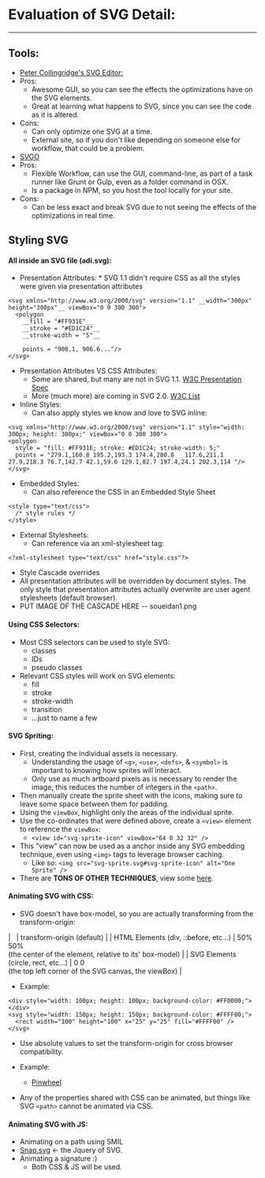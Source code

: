 # Evaluation of SVG Detail:
---

## Tools:
*  [Peter Collingridge's SVG Editor:](http://petercollingridge.appspot.com/svg-editor)
  *  Pros:
      *  Awesome GUI, so you can see the effects the optimizations have on the SVG elements.
      *  Great at learning what happens to SVG, since you can see the code as it is altered.
  *  Cons:
      *  Can only optimize one SVG at a time.
      *  External site, so if you don't like depending on someone else for workflow, that could be a problem.
*  [SVGO](https://github.com/svg/svgo)
  *  Pros:
      *  Flexible Workflow, can use the GUI, command-line, as part of a task runner like Grunt or Gulp, even as a folder command in OSX.
      *  Is a package in NPM, so you host the tool locally for your site.
  *  Cons:
      *  Can be less exact and break SVG due to not seeing the effects of the optimizations in real time.

## Styling SVG

#### All inside an SVG file (adi.svg):

  *  Presentation Attributes:
    *  SVG 1.1 didn't require CSS as all the styles were given via presentation attributes
```
<svg xmlns="http://www.w3.org/2000/svg" version="1.1" __width="300px" height="300px"__ viewBox="0 0 300 300">
  <polygon
    __fill = "#FF931E"__
    __stroke = "#ED1C24"__
    __stroke-width = "5"__

    points = "908.1, 906.6..."/>
</svg>

```

*  Presentation Attributes VS CSS Attributes:
      *  Some are shared, but many are not in SVG 1.1.  [W3C Presentation Spec](http://www.w3.org/TR/SVG/propidx.html)
      *  More (much more) are coming in SVG 2.0. [W3C List](http://www.w3.org/TR/SVG2/styling.html#SVGStylingProperties)
*  Inline Styles:
      *   Can also apply styles we know and love to SVG inline:

```
<svg xmlns="http://www.w3.org/2000/svg" version="1.1" style="width: 300px; height: 300px;" viewBox="0 0 300 300">
<polygon
  style = "fill: #FF931E; stroke: #ED1C24; stroke-width: 5;"
  points = "279.1,160.8 195.2,193.3 174.4,280.8   117.6,211.1 27.9,218.3 76.7,142.7 42.1,59.6 129.1,82.7 197.4,24.1 202.3,114 "/>
</svg>
```

*  Embedded Styles:
    *   Can also reference the CSS in an Embedded Style Sheet

```
<style type="text/css">
  /* style rules */
</style>
```

*  External Stylesheets:
    *   Can reference via an xml-stylesheet tag:

```
<?xml-stylesheet type="text/css" href="style.css"?>
```

*  Style Cascade overrides
  *   All presentation attributes will be overridden by document styles. The only style that presentation attributes actually overwrite are user agent stylesheets (default browser).
  *  PUT IMAGE OF THE CASCADE HERE -- soueidan1.png


#### Using CSS Selectors:

*  Most CSS selectors can be used to style SVG:
    *  classes
    *  IDs
    *  pseudo classes
*  Relevant CSS styles will work on SVG elements:
    *  fill
    *  stroke
    *  stroke-width
    *  transition
    *  ...just to name a few

#### SVG Spriting:

*  First, creating the individual assets is necessary.
    *  Understanding the usage of ``<g>``, ``<use>``, ``<defs>``, &amp; ``<symbol>`` is important to knowing how sprites will interact.
    *  Only use as much artboard pixels as is necessary to render the image, this reduces the number of integers in the ``<path>``.
*  Then manually create the sprite sheet with the icons, making sure to leave some space between them for padding.
*  Using the ``viewBox``, highlight only the areas of the individual sprite.
*  Use the co-ordinates that were defined above, create a ``<view>`` element to reference the ``viewBox``:
    *  ``<view id="svg-sprite-icon" viewBox="64 0 32 32" />``
*  This "view" can now be used as a anchor inside any SVG embedding technique, even using ``<img>`` tags to leverage browser caching.
    *  Like so: ``<img src="svg-sprite.svg#svg-sprite-icon" alt="One Sprite" />``
*  There are **TONS OF OTHER TECHNIQUES**, view some [here](http://24ways.org/2014/an-overview-of-svg-sprite-creation-techniques/).

#### Animating SVG with CSS:

*  SVG doesn't have box-model, so you are actually transforming from the transform-origin:

| &nbsp; | transform-origin (default) |
| HTML Elements (div, ::before, etc...) | 50% 50% <br> (the center of the element, relative to its' box-model) |
| SVG Elements (circle, rect, etc...) | 0 0 <br> (the top left corner of the SVG canvas, the viewBox) |

*  Example:

```
<div style="width: 100px; height: 100px; background-color: #FF0000;"></div>
<svg style="width: 150px; height: 150px; background-color: #FFFF00;">
  <rect width="100" height="100" x="25" y="25" fill="#FFFF00" />
</svg>
```

*  Use absolute values to set the transform-origin for cross browser compatibility.
*  Example:
    *  [Pinwheel](http://codepen.io/SaraSoueidan/pen/d0f94390e6c9af38fa562974399b6222)

*  Any of the properties shared with CSS can be animated, but things like SVG ``<path>`` cannot be animated via CSS.


#### Animating SVG with JS:

*  Animating on a path using SMIL
*  [Snap.svg](http://www.snapsvg.io) <- the Jquery of SVG.
*  Animating a signature :)
    *  Both CSS &amp; JS will be used.

